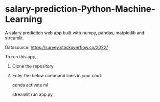 # salary-prediction-Python-Machine-Learning
A salary prediction web app built with numpy, pandas, matplotlib and streamlit.

Datasource: https://survey.stackoverflow.co/2022/

To run this app, 

1. Clone the repository

2. Enter the below command lines in your cmd: 

    conda activate ml 

    streamlit run app.py
